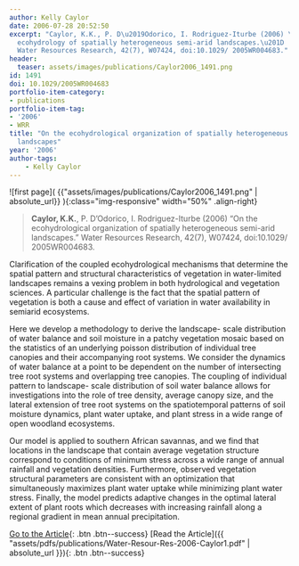 ```yaml
---
author: Kelly Caylor
date: 2006-07-28 20:52:50
excerpt: "Caylor, K.K., P. D\u2019Odorico, I. Rodriguez-Iturbe (2006) \u201COn the
  ecohydrology of spatially heterogeneous semi-arid landscapes.\u201D
  Water Resources Research, 42(7), W07424, doi:10.1029/ 2005WR004683."
header:
  teaser: assets/images/publications/Caylor2006_1491.png
id: 1491
doi: 10.1029/2005WR004683
portfolio-item-category:
- publications
portfolio-item-tag:
- '2006'
- WRR
title: "On the ecohydrological organization of spatially heterogeneous semi-arid
  landscapes"
year: '2006'
author-tags:
    - Kelly Caylor
---
```


![first page]( {{"assets/images/publications/Caylor2006_1491.png" | absolute_url}} ){:class="img-responsive" width="50%" .align-right}

> **Caylor, K.K.**, P. D’Odorico, I. Rodriguez-Iturbe (2006) “On the ecohydrological organization of spatially heterogeneous semi-arid landscapes.” Water Resources Research, 42(7), W07424, doi:10.1029/ 2005WR004683.


Clarification of the coupled ecohydrological mechanisms that determine the spatial pattern and structural characteristics of vegetation in water-limited landscapes remains a vexing problem in both hydrological and vegetation sciences. A particular challenge is the fact that the spatial pattern of vegetation is both a cause and effect of variation in water availability in semiarid ecosystems. 

Here we develop a methodology to derive the landscape- scale distribution of water balance and soil moisture in a patchy vegetation mosaic based on the statistics of an underlying poisson distribution of individual tree canopies and their accompanying root systems. We consider the dynamics of water balance at a point to be dependent on the number of intersecting tree root systems and overlapping tree canopies. The coupling of individual pattern to landscape- scale distribution of soil water balance allows for investigations into the role of tree density, average canopy size, and the lateral extension of tree root systems on the spatiotemporal patterns of soil moisture dynamics, plant water uptake, and plant stress in a wide range of open woodland ecosystems. 

Our model is applied to southern African savannas, and we find that locations in the landscape that contain average vegetation structure correspond to conditions of minimum stress across a wide range of annual rainfall and vegetation densities. Furthermore, observed vegetation structural parameters are consistent with an optimization that simultaneously maximizes plant water uptake while minimizing plant water stress. Finally, the model predicts adaptive changes in the optimal lateral extent of plant roots which decreases with increasing rainfall along a regional gradient in mean annual precipitation.


[Go to the Article](http://dx.doi.org/10.1029/2005WR004683){: .btn .btn--success} [Read the Article]({{ "assets/pdfs/publications/Water-Resour-Res-2006-Caylor1.pdf" | absolute_url }}){: .btn .btn--success}